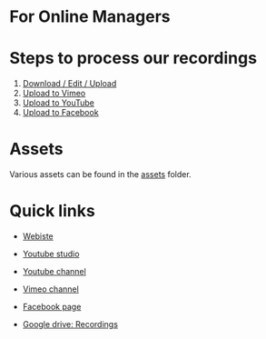 <h1>For Online Managers</h1>

# Steps to process our recordings

1. [Download / Edit / Upload](video_editing.md)
1. [Upload to Vimeo](vimeo.md)
1. [Upload to YouTube](youtube.md)
1. [Upload to Facebook](facebook_video.md)

# Assets

Various assets can be found in the [assets](assets) folder.

# Quick links
 * [Webiste](https://calvarycyprus.com)
 * [Youtube studio](https://studio.youtube.com/channel/UC0uEys0VihIMmJFFL1Swj8g/videos)
 * [Youtube channel](https://www.youtube.com/channel/UC0uEys0VihIMmJFFL1Swj8g)
 * [Vimeo channel](https://vimeo.com/user133790558)
 * [Facebook page](https://www.facebook.com/profile.php?id=100064617556957)


 * [Google drive: Recordings](https://drive.google.com/drive/folders/1hWqKziK_C1x0tJZbU-LRc37UWaybYvJ_?usp=drive_link)
 